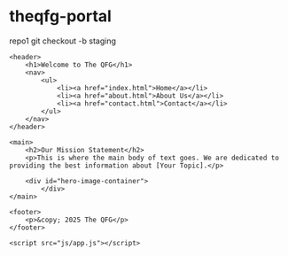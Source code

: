 # theqfg-portal
repo1
git checkout -b staging
<!DOCTYPE html>
<html lang="en">
<head>
    <meta charset="UTF-8">
    <meta name="viewport" content="width=device-width, initial-scale=1.0">
    <title>The QFG - Home</title>
    <link rel="stylesheet" href="css/main.css">
</head>
<body>

    <header>
        <h1>Welcome to The QFG</h1>
        <nav>
            <ul>
                <li><a href="index.html">Home</a></li>
                <li><a href="about.html">About Us</a></li>
                <li><a href="contact.html">Contact</a></li>
            </ul>
        </nav>
    </header>

    <main>
        <h2>Our Mission Statement</h2>
        <p>This is where the main body of text goes. We are dedicated to providing the best information about [Your Topic].</p>

        <div id="hero-image-container">
            </div>
    </main>

    <footer>
        <p>&copy; 2025 The QFG</p>
    </footer>
    
    <script src="js/app.js"></script>
</body>
</html>
